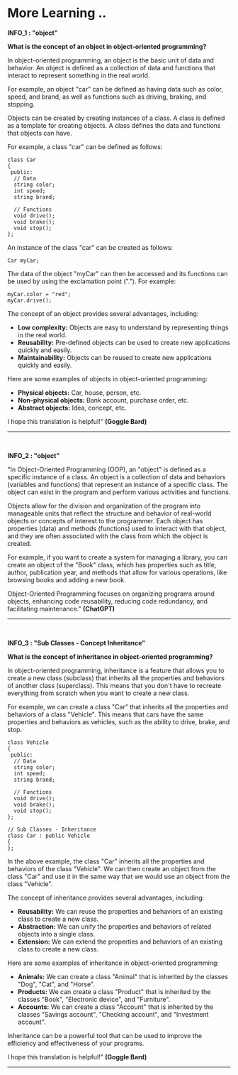 # More Learning ..

**INFO_1 : "object"**

**What is the concept of an object in object-oriented programming?**

In object-oriented programming, an object is the basic unit of data and behavior. An object is defined as a collection of data and functions that interact to represent something in the real world.

For example, an object "car" can be defined as having data such as color, speed, and brand, as well as functions such as driving, braking, and stopping.

Objects can be created by creating instances of a class. A class is defined as a template for creating objects. A class defines the data and functions that objects can have.

For example, a class "car" can be defined as follows:

```
class Car
{
 public:
  // Data
  string color;
  int speed;
  string brand;

  // Functions
  void drive();
  void brake();
  void stop();
};
```

An instance of the class "car" can be created as follows:

```
Car myCar;
```

The data of the object "myCar" can then be accessed and its functions can be used by using the exclamation point ("."). For example:

```
myCar.color = "red";
myCar.drive();
```

The concept of an object provides several advantages, including:

- **Low complexity:** Objects are easy to understand by representing things in the real world.
- **Reusability:** Pre-defined objects can be used to create new applications quickly and easily.
- **Maintainability:** Objects can be reused to create new applications quickly and easily.

Here are some examples of objects in object-oriented programming:

- **Physical objects:** Car, house, person, etc.
- **Non-physical objects:** Bank account, purchase order, etc.
- **Abstract objects:** Idea, concept, etc.

I hope this translation is helpful!" **(Goggle Bard)**

---

<br>

**INFO_2 : "object"**

"In Object-Oriented Programming (OOP), an "object" is defined as a specific instance of a class. An object is a collection of data and behaviors (variables and functions) that represent an instance of a specific class. The object can exist in the program and perform various activities and functions.

Objects allow for the division and organization of the program into manageable units that reflect the structure and behavior of real-world objects or concepts of interest to the programmer. Each object has properties (data) and methods (functions) used to interact with that object, and they are often associated with the class from which the object is created.

For example, if you want to create a system for managing a library, you can create an object of the "Book" class, which has properties such as title, author, publication year, and methods that allow for various operations, like browsing books and adding a new book.

Object-Oriented Programming focuses on organizing programs around objects, enhancing code reusability, reducing code redundancy, and facilitating maintenance." **(ChatGPT)**

---

<br>

**INFO_3 : "Sub Classes - Concept Inheritance"**

**What is the concept of inheritance in object-oriented programming?**

In object-oriented programming, inheritance is a feature that allows you to create a new class (subclass) that inherits all the properties and behaviors of another class (superclass). This means that you don't have to recreate everything from scratch when you want to create a new class.

For example, we can create a class "Car" that inherits all the properties and behaviors of a class "Vehicle". This means that cars have the same properties and behaviors as vehicles, such as the ability to drive, brake, and stop.

```
class Vehicle
{
 public:
  // Data
  string color;
  int speed;
  string brand;

  // Functions
  void drive();
  void brake();
  void stop();
};

// Sub Classes - Inheritance
class Car : public Vehicle
{
};
```

In the above example, the class "Car" inherits all the properties and behaviors of the class "Vehicle". We can then create an object from the class "Car" and use it in the same way that we would use an object from the class "Vehicle".

The concept of inheritance provides several advantages, including:

- **Reusability:** We can reuse the properties and behaviors of an existing class to create a new class.
- **Abstraction:** We can unify the properties and behaviors of related objects into a single class.
- **Extension:** We can extend the properties and behaviors of an existing class to create a new class.

Here are some examples of inheritance in object-oriented programming:

- **Animals:** We can create a class "Animal" that is inherited by the classes "Dog", "Cat", and "Horse".
- **Products:** We can create a class "Product" that is inherited by the classes "Book", "Electronic device", and "Furniture".
- **Accounts:** We can create a class "Account" that is inherited by the classes "Savings account", "Checking account", and "Investment account".

Inheritance can be a powerful tool that can be used to improve the efficiency and effectiveness of your programs.

I hope this translation is helpful!" **(Goggle Bard)**

---

